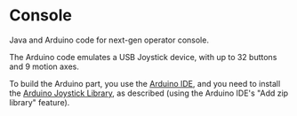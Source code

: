 # Console

Java and Arduino code for next-gen operator console.

The Arduino code emulates a USB Joystick device, with up to
32 buttons and 9 motion axes.

To build the Arduino part, you use the [Arduino IDE](https://www.arduino.cc/en/software),
and you need to install the
[Arduino Joystick Library](https://github.com/MHeironimus/ArduinoJoystickLibrary),
as described (using the Arduino IDE's "Add zip library" feature).
